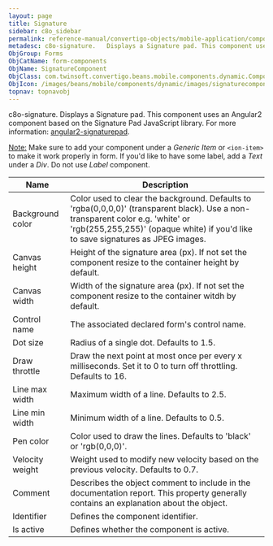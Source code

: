 ```yaml
---
layout: page
title: Signature
sidebar: c8o_sidebar
permalink: reference-manual/convertigo-objects/mobile-application/components/form-components/signature/
metadesc: c8o-signature.   Displays a Signature pad. This component uses an Angular2 component based on the Signature Pad JavaScript library. For more informati
ObjGroup: Forms
ObjCatName: form-components
ObjName: SignatureComponent
ObjClass: com.twinsoft.convertigo.beans.mobile.components.dynamic.ComponentManager$1
ObjIcon: /images/beans/mobile/components/dynamic/images/signaturecomponent_color_32x32.png
topnav: topnavobj
---
```

c8o-signature. 
 Displays a Signature pad. This component uses an Angular2 component based on the Signature Pad JavaScript library.
For more information: <a href='https://www.npmjs.com/package/angular2-signaturepad' target='_blank'>angular2-signaturepad</a>.

<span class='orangetwinsoft'><u>Note:</u></span> Make sure to add your component under a <i>Generic Item</i> or <code>&lt;ion-item&gt;</code> to make it work properly in form.
If you'd like to have some label, add a <i>Text</i> under a <i>Div</i>. Do not use <i>Label</i> component.

Name | Description 
--- | ---
Background color | Color used to clear the background. Defaults to 'rgba(0,0,0,0)' (transparent black). Use a non-transparent color e.g. 'white' or 'rgb(255,255,255)' (opaque white) if you'd like to save signatures as JPEG images.
Canvas height | Height of the signature area (px). If not set the component resize to the container height by default.
Canvas width | Width of the signature area (px). If not set the component resize to the container witdh by default.
Control name | The associated declared form's control name.
Dot size | Radius of a single dot. Defaults to 1.5.
Draw throttle | Draw the next point at most once per every x milliseconds. Set it to 0 to turn off throttling. Defaults to 16.
Line max width | Maximum width of a line. Defaults to 2.5.
Line min width | Minimum width of a line. Defaults to 0.5.
Pen color | Color used to draw the lines. Defaults to 'black' or 'rgb(0,0,0)'.
Velocity weight | Weight used to modify new velocity based on the previous velocity. Defaults to 0.7.
Comment | Describes the object comment to include in the documentation report.  This property generally contains an explanation about the object. 
Identifier | Defines the component identifier.  
Is active | Defines whether the component is active. 

